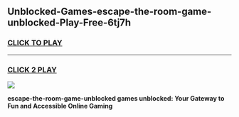 
## Unblocked-Games-escape-the-room-game-unblocked-Play-Free-6tj7h
<h3>
<a href="https://premium76.site?title=escape-the-room-game-unblocked&ref=18A1">CLICK TO PLAY</a></h3>
<hr>

<h3>
<a href="https://premium76.site?title=escape-the-room-game-unblocked&ref=18A1">CLICK 2 PLAY</a>
  
</h3>

<a href="https://premium76.site?title=escape-the-room-game-unblocked&ref=18A1"><img src="https://clearcache.store/games.png"></a>


**escape-the-room-game-unblocked games unblocked: Your Gateway to Fun and Accessible Online Gaming**
